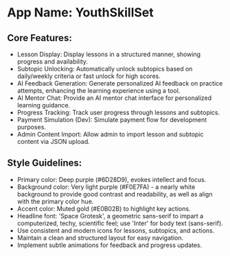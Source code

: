 # **App Name**: YouthSkillSet

## Core Features:

- Lesson Display: Display lessons in a structured manner, showing progress and availability.
- Subtopic Unlocking: Automatically unlock subtopics based on daily/weekly criteria or fast unlock for high scores.
- AI Feedback Generation: Generate personalized AI feedback on practice attempts, enhancing the learning experience using a tool.
- AI Mentor Chat: Provide an AI mentor chat interface for personalized learning guidance.
- Progress Tracking: Track user progress through lessons and subtopics.
- Payment Simulation (Dev): Simulate payment flow for development purposes.
- Admin Content Import: Allow admin to import lesson and subtopic content via JSON upload.

## Style Guidelines:

- Primary color: Deep purple (#6D28D9), evokes intellect and focus.
- Background color: Very light purple (#F0E7FA) - a nearly white background to provide good contrast and readability, as well as align with the primary color hue.
- Accent color: Muted gold (#E0B02B) to highlight key actions.
- Headline font: 'Space Grotesk', a geometric sans-serif to impart a computerized, techy, scientific feel; use 'Inter' for body text (sans-serif).
- Use consistent and modern icons for lessons, subtopics, and actions.
- Maintain a clean and structured layout for easy navigation.
- Implement subtle animations for feedback and progress updates.